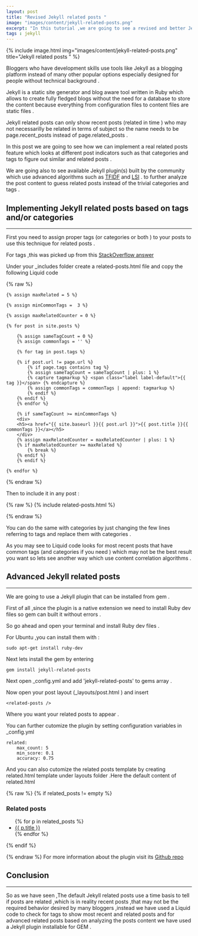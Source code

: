 ```yaml
---
layout: post
title: "Revised Jekyll related posts "
image: "images/content/jekyll-related-posts.png"
excerpt: "In this tutorial ,we are going to see a revised and better Jekyll related posts  " 
tags : jekyll
---
```


{% include image.html 
    img="images/content/jekyll-related-posts.png" 
    title="Jekyll related posts " 
%}

Bloggers who have development skills use tools like Jekyll as a blogging
platform instead of many other popular options especially designed for people
without technical background .

Jekyll is a static site generator and blog aware tool written in Ruby which allows 
to create fully fledged blogs without the need for a database to store the 
content because everything from configuration files to content files are static 
files .    

Jekyll related posts can only show recent posts (related in time ) who may not necessarilly 
be related in terms of subject so the name needs to be page.recent_posts instead
of page.related_posts .

In this post we are going to see how we can implement a real related posts 
feature which looks at different post indicators such as that categories and 
tags to figure out similar and related posts .

We are going also to see available Jekyll plugin(s) built by the community 
which use advanced algorithms such as [TFIDF](https://en.wikipedia.org/wiki/Tf%E2%80%93idf) and [LSI](https://en.wikipedia.org/wiki/Latent_semantic_indexing) . to further analyze the post content to guess 
related posts instead of the trivial categories and tags .

Implementing Jekyll related posts based on tags and/or categories
------------------------------------------------------------------
-------------------------------------------------------------------

First you need to assign proper tags (or categories or both ) to your posts to 
use this technique for related posts .

For tags ,this was picked up from this [StackOverflow answer](http://stackoverflow.com/questions/25348389/jekyll-and-liquid-show-related-posts-by-amount-of-equal-tags-2)

Under your _includes folder create a related-posts.html file and copy the
following Liquid code 

{% raw %}

    {% assign maxRelated = 5 %}

    {% assign minCommonTags =  3 %}

    {% assign maxRelatedCounter = 0 %}

    {% for post in site.posts %}

        {% assign sameTagCount = 0 %}
        {% assign commonTags = '' %}

        {% for tag in post.tags %}

        {% if post.url != page.url %}
            {% if page.tags contains tag %}
            {% assign sameTagCount = sameTagCount | plus: 1 %}
            {% capture tagmarkup %} <span class="label label-default">{{ tag }}</span> {% endcapture %}
            {% assign commonTags = commonTags | append: tagmarkup %}
            {% endif %}
        {% endif %}
        {% endfor %}

        {% if sameTagCount >= minCommonTags %}
        <div>
        <h5><a href="{{ site.baseurl }}{{ post.url }}">{{ post.title }}{{ commonTags }}</a></h5>
        </div>
        {% assign maxRelatedCounter = maxRelatedCounter | plus: 1 %}
        {% if maxRelatedCounter >= maxRelated %}
            {% break %}
        {% endif %}
        {% endif %}

    {% endfor %}

{% endraw %}

Then to include it in any post :

{% raw %}
    {% include related-posts.html %}

{% endraw %}

You can do the same with categories by just changing the few lines referring 
to tags and replace them with categories .

As you may see to Liquid code looks for most recent posts that have common 
tags (and categories if you need ) which may not be the best result you want 
so lets see another way which use content correlation algorithms .

Advanced Jekyll related posts 
-------------------------------
-------------------------------

We are going to use a Jekyll plugin that can be installed from gem .

First of all ,since the plugin is a native extension we need to install Ruby dev 
files so gem can built it without errors .

So go ahead and open your terminal and install Ruby dev files .

For Ubuntu ,you can install them with :

    sudo apt-get install ruby-dev

Next lets install the gem by entering 

    gem install jekyll-related-posts

Next open _config.yml and add 'jekyll-related-posts' to gems array .

Now open your post layout (_layouts/post.html ) and insert 

    <related-posts />

Where you want your related posts to appear .

You can further cutomize the plugin by setting configuration variables in 
_config.yml

    related:
        max_count: 5
        min_score: 0.1
        accuracy: 0.75

And you can also cutomize the related posts template by creating related.html
template under layouts folder .Here the default content of related.html

{% raw %}
    {% if related_posts != empty %}
    <div id="related-posts">
    <h3>Related posts</h3>
    <ul>
        {% for p in related_posts %}
        <li>
            <a href="{{ p.url }}" data-score="{{ p.score }}">{{ p.title }}</a>
        </li>
        {% endfor %}
    </ul>
    </div>
    {% endif %}

{% endraw %}
For more information about the plugin visit its <a href="https://github.com/alfanick/jekyll-related-posts" target="_blank">Github repo</a>

Conclusion
-------------
-------------

So as we have seen ,The default Jekyll related posts use a time basis to 
tell if posts are related ,which is in reality recent posts ,that may not be 
the required behavior desired by many bloggers ,instead we have used a Liquid 
code to check for tags to show most recent and related posts and for advanced
related posts based on analyzing the posts content we have used a Jekyll plugin 
installable for GEM .   

